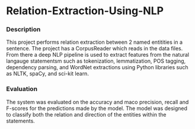 # Relation-Extraction-Using-NLP
### Description
This project performs relation extraction between 2 named entitities in a sentence. The project has a CorpusReader which reads in the data files. From there a deep NLP pipeline is used to extract features from the natural langauge statementsm such as tokenization, lemmatization, POS tagging, dependency parsing, and WordNet extractions using Python libraries such as NLTK, spaCy, and sci-kit learn. 

### Evaluation
The system was evaluated on the accuracy and maco precision, recall and F-scores for the predictions made by the model. The model was designed to classify both the relation and direction of the entities within the statements. 
